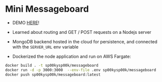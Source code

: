 # Mini Messageboard

+ DEMO [HERE](http://node-js-alb-1026336602.us-west-1.elb.amazonaws.com/)!

+ Learned about routing and GET / POST requests on a Nodejs server
+ MongoDB backend hosted in the cloud for persistence, and connected with the `SERVER_URL` env variable
+ Dockerized the node application and run on AWS Fargate:

```sh
docker build . -t sp00kysp00k/messageboard
docker run -d -p 3000:3000  --env-file .env sp00kysp00k/messageboard
docker push sp00kysp00k/messageboard:latest
```